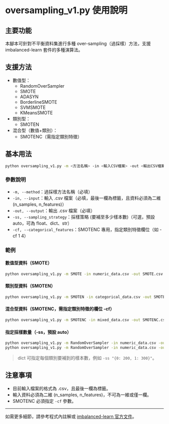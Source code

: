 # oversampling_v1.py 使用說明

## 主要功能
本腳本可針對不平衡資料集進行多種 over-sampling（過採樣）方法，支援 imbalanced-learn 套件的多種演算法。

## 支援方法
- 數值型：
  - RandomOverSampler
  - SMOTE
  - ADASYN
  - BorderlineSMOTE
  - SVMSMOTE
  - KMeansSMOTE
- 類別型：
  - SMOTEN
- 混合型（數值+類別）：
  - SMOTENC（需指定類別特徵）

## 基本用法
```bash
python oversampling_v1.py -m <方法名稱> -in <輸入CSV檔案> -out <輸出CSV檔案> [其他參數]
```

### 參數說明
- `-m, --method`：過採樣方法名稱（必填）
- `-in, --input`：輸入 .csv 檔案（必填，最後一欄為標籤，且資料必須為二維 (n_samples, n_features)）
- `-out, --output`：輸出 .csv 檔案（必填）
- `-ss, --sampling_strategy`：採樣策略 (要補至多少樣本數)（可選，預設 auto，可為 float、dict、str）
- `-cf, --categorical_features`：SMOTENC 專用，指定類別特徵欄位（如 -cf 1 4）

### 範例
#### 數值型資料（SMOTE）
```bash
python oversampling_v1.py -m SMOTE -in numeric_data.csv -out SMOTE.csv
```

#### 類別型資料（SMOTEN）
```bash
python oversampling_v1.py -m SMOTEN -in categorical_data.csv -out SMOTEN.csv
```

#### 混合型資料（SMOTENC，需指定類別特徵的欄位 -cf）
```bash
python oversampling_v1.py -m SMOTENC -in mixed_data.csv -out SMOTENC.csv -cf 1 4
```

#### 指定採樣數量（-ss，預設 auto）
```bash
python oversampling_v1.py -m RandomOverSampler -in numeric_data.csv -out ROS_dict.csv -ss "{0: 200, 1: 300}"
python oversampling_v1.py -m RandomOverSampler -in numeric_data.csv -out ROS_float.csv -ss 0.5
```
> dict 可指定每個類別要補到的樣本數，例如 `-ss "{0: 200, 1: 300}"`。

## 注意事項
- 目前輸入檔案的格式為 .csv，且最後一欄為標籤。
- 輸入資料必須為二維 (n_samples, n_features)，不可為一維或僅一欄。
- SMOTENC 必須指定 `-cf` 參數。

---

如需更多細節，請參考程式內註解或 [imbalanced-learn 官方文件](https://imbalanced-learn.org/stable/references/over_sampling.html)。

